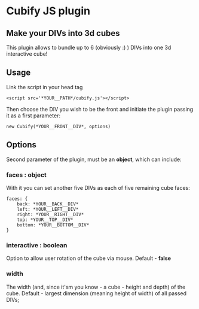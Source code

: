 # Cubify JS plugin 

## Make your DIVs into 3d cubes

This plugin allows to bundle up to 6 (obviously :) ) DIVs into one 3d interactive cube!

## Usage

Link the script in your head tag

```
<script src='*YOUR__PATH*/cubify.js'></script>
```

Then choose the DIV you wish to be the front and initiate the plugin passing it as a first parameter: 

```
new Cubify(*YOUR__FRONT__DIV*, options)
```

## Options

Second parameter of the plugin, must be an **object**, which can include:

### faces : object

With it you can set another five DIVs as each of five remaining cube faces:

```
faces: {
    back: *YOUR__BACK__DIV*
    left: *YOUR__LEFT__DIV*
    right: *YOUR__RIGHT__DIV*
    top: *YOUR__TOP__DIV*
    bottom: *YOUR__BOTTOM__DIV*
}
```
### interactive : boolean

Option to allow user rotation of the cube via mouse. Default - **false**

### width

The width (and, since it'sm you know - a cube - height and depth) of the cube. Default - largest dimension (meaning height of width) of all passed DIVs; 